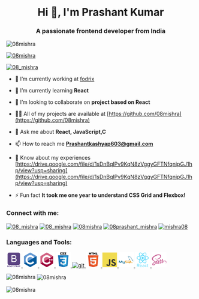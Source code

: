  
<h1 align="center">Hi 👋, I'm Prashant Kumar</h1>
<h3 align="center">A passionate frontend developer from India</h3>

<p align="left"> <img src="https://komarev.com/ghpvc/?username=08mishra&label=Profile%20views&color=0e75b6&style=flat" alt="08mishra" /> </p>

<p align="left"> <a href="https://github.com/ryo-ma/github-profile-trophy"><img src="https://github-profile-trophy.vercel.app/?username=08mishra" alt="08mishra" /></a> </p>

<p align="left"> <a href="https://twitter.com/08_mishra" target="blank"><img src="https://img.shields.io/twitter/follow/08_mishra?logo=twitter&style=for-the-badge" alt="08_mishra" /></a> </p>

- 🔭 I’m currently working at [fodrix](fodrix.com)

- 🌱 I’m currently learning **React**

- 👯 I’m looking to collaborate on **project based on React**

- 👨‍💻 All of my projects are available at [https://github.com/08mishra](https://github.com/08mishra)

- 💬 Ask me about **React, JavaScript,C**

- 📫 How to reach me **Prashantkashyap603@gmail.com**

- 📄 Know about my experiences [https://drive.google.com/file/d/1sDnBqlPv9KqN8zVggyGFTNfqnipGJ1hp/view?usp=sharing](https://drive.google.com/file/d/1sDnBqlPv9KqN8zVggyGFTNfqnipGJ1hp/view?usp=sharing)

- ⚡ Fun fact **It took me one year to understand CSS Grid and Flexbox!**

<h3 align="left">Connect with me:</h3>
<p align="left">
<a href="https://codepen.io/08_mishra" target="blank"><img align="center" src="https://raw.githubusercontent.com/rahuldkjain/github-profile-readme-generator/master/src/images/icons/Social/codepen.svg" alt="08_mishra" height="30" width="40" /></a>
<a href="https://twitter.com/08_mishra" target="blank"><img align="center" src="https://raw.githubusercontent.com/rahuldkjain/github-profile-readme-generator/master/src/images/icons/Social/twitter.svg" alt="08_mishra" height="30" width="40" /></a>
<a href="https://linkedin.com/in/08mishra" target="blank"><img align="center" src="https://raw.githubusercontent.com/rahuldkjain/github-profile-readme-generator/master/src/images/icons/Social/linked-in-alt.svg" alt="08mishra" height="30" width="40" /></a>
<a href="https://instagram.com/08prashant_mishra" target="blank"><img align="center" src="https://raw.githubusercontent.com/rahuldkjain/github-profile-readme-generator/master/src/images/icons/Social/instagram.svg" alt="08prashant_mishra" height="30" width="40" /></a>
<a href="https://www.codechef.com/users/mishra08" target="blank"><img align="center" src="https://cdn.jsdelivr.net/npm/simple-icons@3.1.0/icons/codechef.svg" alt="mishra08" height="30" width="40" /></a>
</p>

<h3 align="left">Languages and Tools:</h3>
<p align="left"> <a href="https://getbootstrap.com" target="_blank" rel="noreferrer"> <img src="https://raw.githubusercontent.com/devicons/devicon/master/icons/bootstrap/bootstrap-plain-wordmark.svg" alt="bootstrap" width="40" height="40"/> </a> <a href="https://www.cprogramming.com/" target="_blank" rel="noreferrer"> <img src="https://raw.githubusercontent.com/devicons/devicon/master/icons/c/c-original.svg" alt="c" width="40" height="40"/> </a> <a href="https://www.w3schools.com/cpp/" target="_blank" rel="noreferrer"> <img src="https://raw.githubusercontent.com/devicons/devicon/master/icons/cplusplus/cplusplus-original.svg" alt="cplusplus" width="40" height="40"/> </a> <a href="https://www.w3schools.com/css/" target="_blank" rel="noreferrer"> <img src="https://raw.githubusercontent.com/devicons/devicon/master/icons/css3/css3-original-wordmark.svg" alt="css3" width="40" height="40"/> </a> <a href="https://git-scm.com/" target="_blank" rel="noreferrer"> <img src="https://www.vectorlogo.zone/logos/git-scm/git-scm-icon.svg" alt="git" width="40" height="40"/> </a> <a href="https://www.w3.org/html/" target="_blank" rel="noreferrer"> <img src="https://raw.githubusercontent.com/devicons/devicon/master/icons/html5/html5-original-wordmark.svg" alt="html5" width="40" height="40"/> </a> <a href="https://developer.mozilla.org/en-US/docs/Web/JavaScript" target="_blank" rel="noreferrer"> <img src="https://raw.githubusercontent.com/devicons/devicon/master/icons/javascript/javascript-original.svg" alt="javascript" width="40" height="40"/> </a> <a href="https://www.mysql.com/" target="_blank" rel="noreferrer"> <img src="https://raw.githubusercontent.com/devicons/devicon/master/icons/mysql/mysql-original-wordmark.svg" alt="mysql" width="40" height="40"/> </a> <a href="https://reactjs.org/" target="_blank" rel="noreferrer"> <img src="https://raw.githubusercontent.com/devicons/devicon/master/icons/react/react-original-wordmark.svg" alt="react" width="40" height="40"/> </a> <a href="https://sass-lang.com" target="_blank" rel="noreferrer"> <img src="https://raw.githubusercontent.com/devicons/devicon/master/icons/sass/sass-original.svg" alt="sass" width="40" height="40"/> </a> </p>

<p><img align="left" src="https://github-readme-stats.vercel.app/api/top-langs?username=08mishra&show_icons=true&locale=en&layout=compact" alt="08mishra" /></p>

<p>&nbsp;<img align="center" src="https://github-readme-stats.vercel.app/api?username=08mishra&show_icons=true&locale=en" alt="08mishra" /></p>

<p><img align="center" src="https://github-readme-streak-stats.herokuapp.com/?user=08mishra&" alt="08mishra" /></p>
